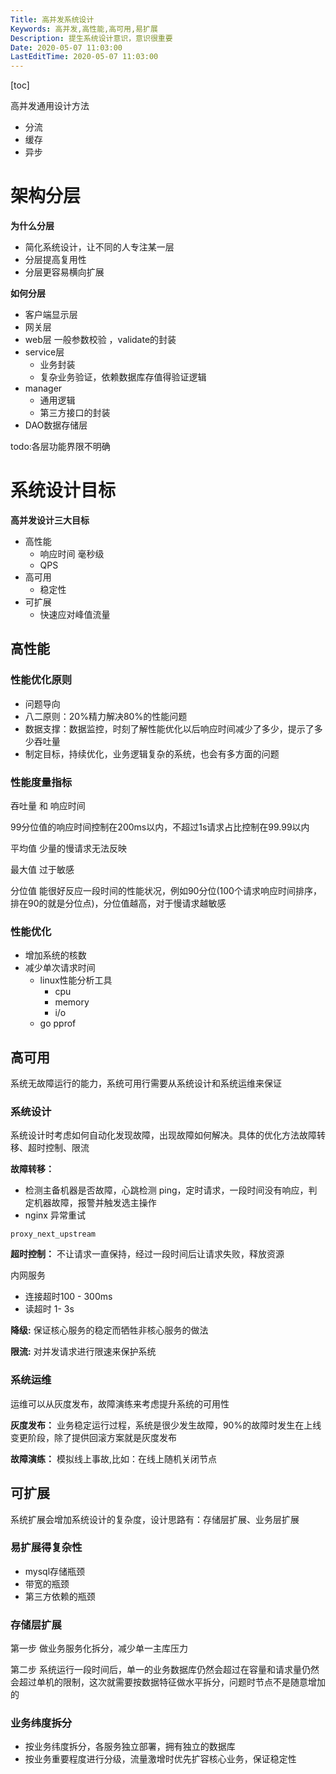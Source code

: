 ```yaml
---
Title: 高并发系统设计
Keywords: 高并发,高性能,高可用,易扩展
Description: 提生系统设计意识，意识很重要
Date: 2020-05-07 11:03:00
LastEditTime: 2020-05-07 11:03:00
---
```


[toc]

高并发通用设计方法

- 分流
- 缓存
- 异步

# 架构分层

**为什么分层**

- 简化系统设计，让不同的人专注某一层
- 分层提高复用性
- 分层更容易横向扩展

**如何分层**
- 客户端显示层
- 网关层 
- web层 一般参数校验 ，validate的封装
- service层 
    - 业务封装
    - 复杂业务验证，依赖数据库存值得验证逻辑
- manager
    - 通用逻辑
    - 第三方接口的封装
- DAO数据存储层

todo:各层功能界限不明确

# 系统设计目标

**高并发设计三大目标**
- 高性能  
    - 响应时间 毫秒级
    - QPS
- 高可用
    - 稳定性
- 可扩展
   -  快速应对峰值流量
   



## 高性能

### 性能优化原则

- 问题导向
- 八二原则：20%精力解决80%的性能问题
- 数据支撑：数据监控，时刻了解性能优化以后响应时间减少了多少，提示了多少吞吐量
- 制定目标，持续优化，业务逻辑复杂的系统，也会有多方面的问题

### 性能度量指标

吞吐量 和 响应时间

99分位值的响应时间控制在200ms以内，不超过1s请求占比控制在99.99以内

平均值  少量的慢请求无法反映

最大值  过于敏感

分位值 能很好反应一段时间的性能状况，例如90分位(100个请求响应时间排序，排在90的就是分位点)，分位值越高，对于慢请求越敏感

### 性能优化

- 增加系统的核数 
- 减少单次请求时间
   - linux性能分析工具
       - cpu
       - memory
       - i/o
   - go pprof
   



## 高可用

系统无故障运行的能力，系统可用行需要从系统设计和系统运维来保证

### 系统设计
系统设计时考虑如何自动化发现故障，出现故障如何解决。具体的优化方法故障转移、超时控制、限流

**故障转移：**
- 检测主备机器是否故障，心跳检测 ping，定时请求，一段时间没有响应，判定机器故障，报警并触发选主操作
- nginx 异常重试
```nignx
proxy_next_upstream
```

**超时控制：** 不让请求一直保持，经过一段时间后让请求失败，释放资源

内网服务 
- 连接超时100 - 300ms
- 读超时 1- 3s

**降级:** 保证核心服务的稳定而牺牲非核心服务的做法

**限流:** 对并发请求进行限速来保护系统

### 系统运维

运维可以从灰度发布，故障演练来考虑提升系统的可用性

**灰度发布：** 业务稳定运行过程，系统是很少发生故障，90%的故障时发生在上线变更阶段，除了提供回滚方案就是灰度发布

**故障演练：** 模拟线上事故,比如：在线上随机关闭节点



## 可扩展

系统扩展会增加系统设计的复杂度，设计思路有：存储层扩展、业务层扩展

### 易扩展得复杂性

-   mysql存储瓶颈
-   带宽的瓶颈
-   第三方依赖的瓶颈


### 存储层扩展

第一步 做业务服务化拆分，减少单一主库压力

第二步 系统运行一段时间后，单一的业务数据库仍然会超过在容量和请求量仍然会超过单机的限制，这次就需要按数据特征做水平拆分，问题时节点不是随意增加的

### 业务纬度拆分

- 按业务纬度拆分，各服务独立部署，拥有独立的数据库
- 按业务重要程度进行分级，流量激增时优先扩容核心业务，保证稳定性
